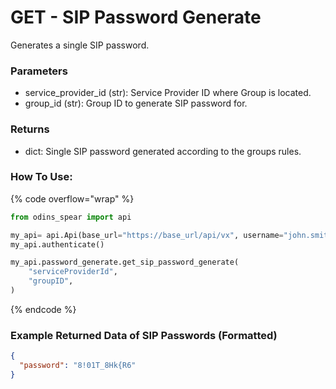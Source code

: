 # GET - SIP Password Generate

Generates a single SIP password.

### Parameters&#x20;

* service\_provider\_id (str): Service Provider ID where Group is located.&#x20;
* group\_id (str): Group ID to generate SIP password for.

### Returns

* dict: Single SIP password generated according to the groups rules.

### How To Use:

{% code overflow="wrap" %}
```python
from odins_spear import api

my_api= api.Api(base_url="https://base_url/api/vx", username="john.smith", password="ODIN_INSTANCE_1")
my_api.authenticate()

my_api.password_generate.get_sip_password_generate(
    "serviceProviderId",
    "groupID",
)
```
{% endcode %}

### Example Returned Data of SIP Passwords (Formatted)

```json
{
  "password": "8!01T_8Hk{R6"
}
```

